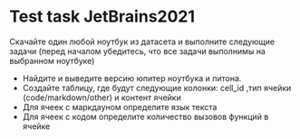 # Test task JetBrains2021

Скачайте один любой ноутбук из датасета и выполните следующие задачи (перед началом убедитесь, что все задачи выполнимы на выбранном ноутбуке)

- Найдите и выведите версию юпитер ноутбука и питона.
- Создайте таблицу, где будут следующие колонки: cell_id ,тип ячейки (code/markdown/other) и контент ячейки
- Для ячеек с маркдауном определите язык текста
- Для ячеек с кодом определите количество вызовов функций в ячейке
